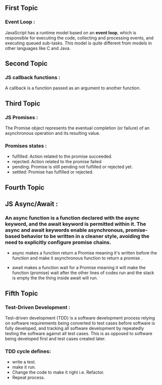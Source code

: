 ## **First Topic**

### **Event Loop :**
JavaScript has a runtime model based on an **event loop**, which is responsible for executing the code, collecting and processing events, and executing queued sub-tasks. This model is quite different from models in other languages like C and Java.

## **Second Topic**

### **JS callback functions :**
A callback is a function passed as an argument to another function.

## **Third Topic**

### **JS Promises :**
The Promise object represents the eventual completion (or failure) of an asynchronous operation and its resulting value.

### Promises states :
* fulfilled: Action related to the promise succeeded.
* rejected: Action related to the promise failed
* pending: Promise is still pending  not fulfilled or rejected yet.
* settled: Promise has fulfilled or rejected.

## **Fourth Topic**

## **JS Async/Await :**
### An async function is a function declared with the async keyword, and the await keyword is permitted within it. The async and await keywords enable asynchronous, promise-based behavior to be written in a cleaner style, avoiding the need to explicitly configure promise chains.

* async makes a function return a Promise meaning it's written before the function and make it asynchronous function to return  a promise .

* await makes a function wait for a Promise meaning it will make the function (promise) wait after the other  lines of codes run and the stack is empty the the thing inside await will run.
  
## **Fifth Topic**

### **Test-Driven Development :**
Test-driven development (TDD) is a software development process relying on software requirements being converted to test cases before software is fully developed, and tracking all software development by repeatedly testing the software against all test cases. This is as opposed to software being developed first and test cases created later.

### TDD cycle defines:
* write a test.
* make it run.
* Change the code to make it right i.e. Refactor.
* Repeat process.
